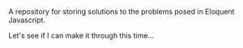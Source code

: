 A repository for storing solutions to the problems posed in Eloquent Javascript.

Let's see if I can make it through this time...
